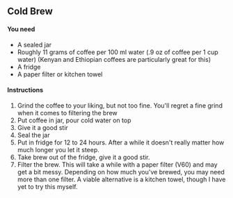 ## Cold Brew

#### You need

- A sealed jar
- Roughly 11 grams of coffee per 100 ml water (.9 oz of coffee per 1 cup water) 
  (Kenyan and Ethiopian coffees are particularly great for this)
- A fridge
- A paper filter or kitchen towel

#### Instructions

1. Grind the coffee to your liking, but not too fine. You'll regret a fine grind
   when it comes to filtering the brew
2. Put coffee in jar, pour cold water on top
3. Give it a good stir
4. Seal the jar
5. Put in fridge for 12 to 24 hours. After a while it doesn't really matter how
   much longer you let it steep.
6. Take brew out of the fridge, give it a good stir.
7. Filter the brew. This will take a while with a paper filter (V60) and may get
   a bit messy. Depending on how much you've brewed, you may need more than one
   filter. A viable alternative is a kitchen towel, though I have yet to try
   this myself.

